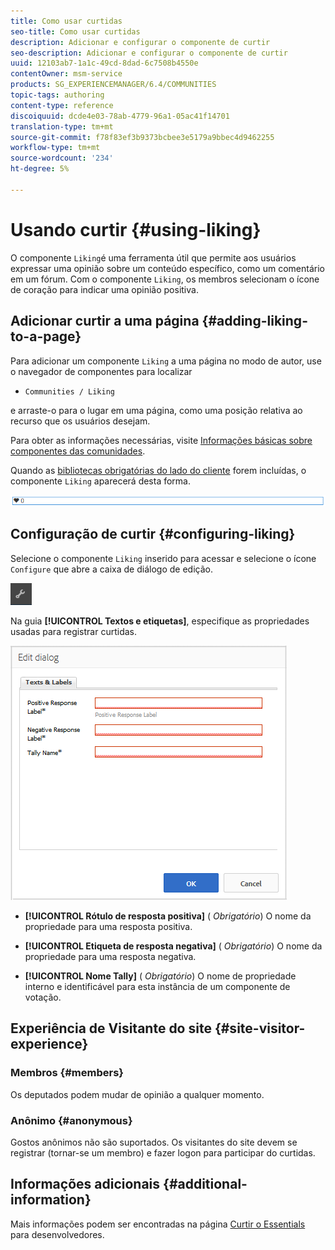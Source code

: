 ```yaml
---
title: Como usar curtidas
seo-title: Como usar curtidas
description: Adicionar e configurar o componente de curtir
seo-description: Adicionar e configurar o componente de curtir
uuid: 12103ab7-1a1c-49cd-8dad-6c7508b4550e
contentOwner: msm-service
products: SG_EXPERIENCEMANAGER/6.4/COMMUNITIES
topic-tags: authoring
content-type: reference
discoiquuid: dcde4e03-78ab-4779-96a1-05ac41f14701
translation-type: tm+mt
source-git-commit: f78f83ef3b9373bcbee3e5179a9bbec4d9462255
workflow-type: tm+mt
source-wordcount: '234'
ht-degree: 5%

---
```



# Usando curtir {#using-liking}

O componente `Liking`é uma ferramenta útil que permite aos usuários expressar uma opinião sobre um conteúdo específico, como um comentário em um fórum. Com o componente `Liking`, os membros selecionam o ícone de coração para indicar uma opinião positiva.

## Adicionar curtir a uma página {#adding-liking-to-a-page}

Para adicionar um componente `Liking` a uma página no modo de autor, use o navegador de componentes para localizar

* `Communities / Liking`

e arraste-o para o lugar em uma página, como uma posição relativa ao recurso que os usuários desejam.

Para obter as informações necessárias, visite [Informações básicas sobre componentes das comunidades](basics.md).

Quando as [bibliotecas obrigatórias do lado do cliente](essentials-liking.md#essentials-for-client-side) forem incluídas, o componente `Liking` aparecerá desta forma.

![chlimage_1-93](assets/chlimage_1-93.png)

## Configuração de curtir {#configuring-liking}

Selecione o componente `Liking` inserido para acessar e selecione o ícone `Configure` que abre a caixa de diálogo de edição.

![chlimage_1-94](assets/chlimage_1-94.png)

Na guia **[!UICONTROL Textos e etiquetas]**, especifique as propriedades usadas para registrar curtidas.

![chlimage_1-95](assets/chlimage_1-95.png)

* **[!UICONTROL Rótulo de resposta positiva]**
(
*Obrigatório*) O nome da propriedade para uma resposta positiva.

* **[!UICONTROL Etiqueta de resposta negativa]**
(
*Obrigatório*) O nome da propriedade para uma resposta negativa.

* **[!UICONTROL Nome Tally]**
(
*Obrigatório*) O nome de propriedade interno e identificável para esta instância de um componente de votação.

## Experiência de Visitante do site {#site-visitor-experience}

### Membros {#members}

Os deputados podem mudar de opinião a qualquer momento.

### Anônimo {#anonymous}

Gostos anônimos não são suportados. Os visitantes do site devem se registrar (tornar-se um membro) e fazer logon para participar do curtidas.

## Informações adicionais {#additional-information}

Mais informações podem ser encontradas na página [Curtir o Essentials](essentials-liking.md) para desenvolvedores.
